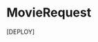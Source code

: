 # MovieRequest

[DEPLOY]
<a href="https://dashboard.heroku.com/new?template=https://github.com/dengerous53/MovieRequest">
